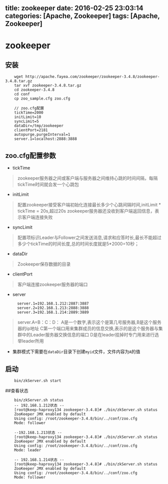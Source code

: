 title: zookeeper
date: 2016-02-25 23:03:14
categories: [Apache, Zookeeper]
tags: [Apache, Zookeeper]
---
# zookeeper
## 安装

		wget http://apache.fayea.com/zookeeper/zookeeper-3.4.8/zookeeper-3.4.8.tar.gz
		tar xvf zookeeper-3.4.8.tar.gz
		cd zookeeper-3.4.8
		cd conf
		cp zoo_sample.cfg zoo.cfg
		
		// zoo.cfg配置
		tickTime=2000
		initLimit=10
		syncLimit=5
		dataDir=/tmp/zookeeper
		clientPort=2181
		autopurge.purgeInterval=1
		server.1=localhost:2888:3888
## zoo.cfg配置参数
* tickTime
> zookeeper服务器之间或客户端与服务器之间维持心跳的时间间隔，每隔tickTime时间就会发一个心跳包
* initLimit
> 配置zookeeper接受客户端初始化连接最长多少个心跳间隔时间,initLimit * tickTime = 20s,超过20s zookeeper服务器还没收到客户端返回信息，表示客户端连接失败
* syncLimit
> 配置项标识Leader与Follower之间发送消息,请求和应答时长,最长不能超过多少个tickTime的时间长度,总的时间长度就是5*2000=10秒；
* dataDir
> Zookeeper保存数据的目录
* clientPort
> 客户端连接zookeeper服务器的端口
* server
	
		server.1=192.168.1.212:2887:3887
		server.2=192.168.1.213:2888:3888
		server.3=192.168.1.214:2889:3889
> server.A=B：C：D：
> A是一个数字,表示这个是第几号服务器,B是这个服务器的ip地址
> C第一个端口用来集群成员的信息交换,表示的是这个服务器与集群中的Leader服务器交换信息的端口
> D是在leader挂掉时专门用来进行选举leader所用
* 集群模式下需要在`dataDir`目录下创建`myid`文件，文件内容为`A`的值

## 启动

		bin/zkServer.sh start
	
##查看状态

		bin/zkServer.sh status
		-- 192.168.1.212状态 --
		[root@keep-haproxy134 zookeeper-3.4.8]# ./bin/zkServer.sh status
		ZooKeeper JMX enabled by default
		Using config: /root/zookeeper-3.4.8/bin/../conf/zoo.cfg
		Mode: follower
		
		--192.168.1.213状态 --
		[root@keep-haproxy134 zookeeper-3.4.8]# ./bin/zkServer.sh status
		ZooKeeper JMX enabled by default
		Using config: /root/zookeeper-3.4.8/bin/../conf/zoo.cfg
		Mode: leader
		
		-- 192.168.1.214状态 --
		[root@keep-haproxy134 zookeeper-3.4.8]# ./bin/zkServer.sh status
		ZooKeeper JMX enabled by default
		Using config: /root/zookeeper-3.4.8/bin/../conf/zoo.cfg
		Mode: follower


